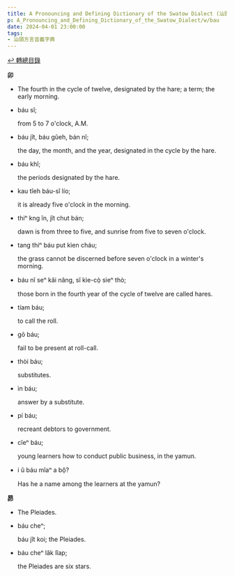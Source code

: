 ```yaml
---
title: A Pronouncing and Defining Dictionary of the Swatow Dialect (汕頭方言音義字典) / bau
p: A_Pronouncing_and_Defining_Dictionary_of_the_Swatow_Dialect/w/bau
date: 2024-04-01 23:00:00
tags: 
- 汕頭方言音義字典
---
```


[↩️ 轉總目錄](/A_Pronouncing_and_Defining_Dictionary_of_the_Swatow_Dialect)


**卯**
- The fourth in the cycle of twelve, designated by the hare; a term; the early morning.

- báu sî;

  from 5 to 7 o'clock, A.M.

- báu jît, báu gûeh, bán nî;

  the day, the month, and the year, designated in the cycle by the hare.

- báu khî;

  the periods designated by the hare.

- kau tîeh báu-sî lío;

  it is already five o'clock in the morning.

- thiⁿ kng în, jît chut bán;

  dawn is from three to five, and sunrise from five to seven o'clock.

- tang thiⁿ báu put kìen cháu;

  the grass cannot be discerned before seven o'clock in a winter's morning.

- báu nî seⁿ kâi nâng, sĭ kìe-cò̤ sìeⁿ thò;

  those born in the fourth year of the cycle of twelve are called hares.

- tíam báu;

  to call the roll.

- gō báu;

  fail to be present at roll-call.

- thòi báu;

  substitutes.

- ìn báu;

  answer by a substitute.

- pí báu;

  recreant debtors to government.

- cĭeⁿ báu;

  young learners how to conduct public business, in the yamun.

- i ŭ báu mîaⁿ a bô̤?

  Has he a name among the learners at the yamun?

**昴**
- The Pleiades.

- báu cheⁿ;

  báu jît koi; the Pleiades.

- báu cheⁿ lâk lîap;

  the Pleiades are six stars.